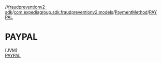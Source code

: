 //[fraudpreventionv2-sdk](../../../../index.md)/[com.expediagroup.sdk.fraudpreventionv2.models](../../index.md)/[PaymentMethod](../index.md)/[PAYPAL](index.md)

# PAYPAL

[JVM]\
[PAYPAL](index.md)
